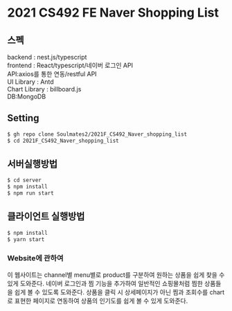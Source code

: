 # 2021 CS492 FE Naver Shopping List

## 스펙

backend : nest.js/typescript  
frontend : React/typescript/네이버 로그인 API      
API:axios를 통한 연동/restful API   
UI Library : Antd   
Chart Library : billboard.js     
DB:MongoDB   

## Setting

```bash
$ gh repo clone Soulmates2/2021F_CS492_Naver_shopping_list
$ cd 2021F_CS492_Naver_shopping_list
```

## 서버실행방법

```bash
$ cd server
$ npm install
$ npm run start
```

## 클라이언트 실행방법

```bash
$ npm install
$ yarn start
```

### Website에 관하여

이 웹사이트는 channel별 menu별로 product를 구분하여 원하는 상품을 쉽게 찾을 수 있게 도와준다.
네이버 로그인과 찜 기능을 추가하여 일반적인 쇼핑몰처럼 찜한 상품들을 쉽게 볼 수 있도록 도와준다.
상품을 클릭 시 상세페이지가 아닌 찜과 조회수를 chart로 표현한 페이지로 연동하여 상품의 인기도를 쉽게 볼 수 있게 도와준다.
